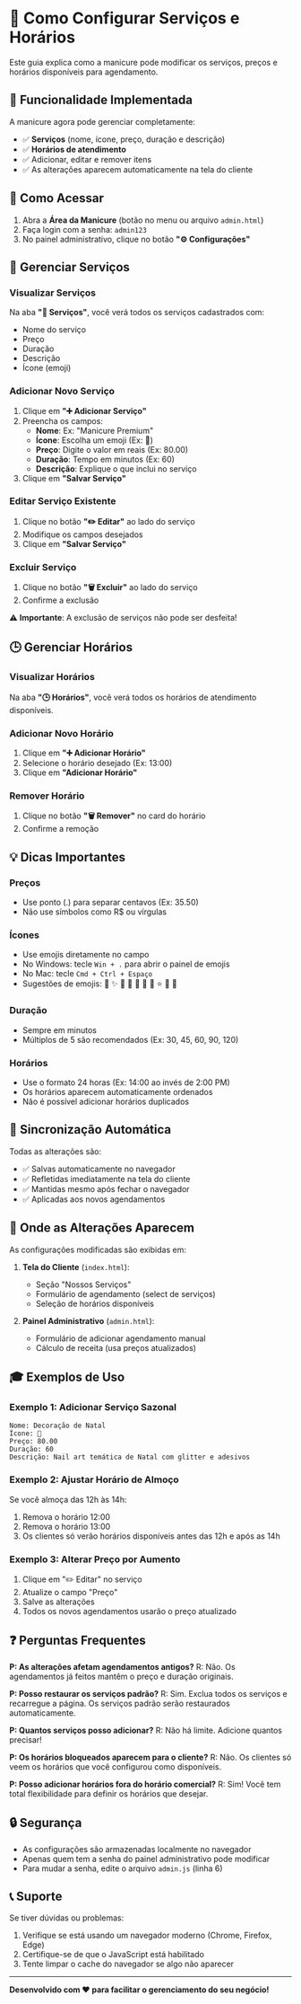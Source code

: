 # 📝 Como Configurar Serviços e Horários

Este guia explica como a manicure pode modificar os serviços, preços e horários disponíveis para agendamento.

## 🎯 Funcionalidade Implementada

A manicure agora pode gerenciar completamente:
- ✅ **Serviços** (nome, ícone, preço, duração e descrição)
- ✅ **Horários de atendimento**
- ✅ Adicionar, editar e remover itens
- ✅ As alterações aparecem automaticamente na tela do cliente

## 🔐 Como Acessar

1. Abra a **Área da Manicure** (botão no menu ou arquivo `admin.html`)
2. Faça login com a senha: `admin123`
3. No painel administrativo, clique no botão **"⚙️ Configurações"**

## 💅 Gerenciar Serviços

### Visualizar Serviços
Na aba **"💅 Serviços"**, você verá todos os serviços cadastrados com:
- Nome do serviço
- Preço
- Duração
- Descrição
- Ícone (emoji)

### Adicionar Novo Serviço
1. Clique em **"➕ Adicionar Serviço"**
2. Preencha os campos:
   - **Nome**: Ex: "Manicure Premium"
   - **Ícone**: Escolha um emoji (Ex: 💎)
   - **Preço**: Digite o valor em reais (Ex: 80.00)
   - **Duração**: Tempo em minutos (Ex: 60)
   - **Descrição**: Explique o que inclui no serviço
3. Clique em **"Salvar Serviço"**

### Editar Serviço Existente
1. Clique no botão **"✏️ Editar"** ao lado do serviço
2. Modifique os campos desejados
3. Clique em **"Salvar Serviço"**

### Excluir Serviço
1. Clique no botão **"🗑️ Excluir"** ao lado do serviço
2. Confirme a exclusão

⚠️ **Importante**: A exclusão de serviços não pode ser desfeita!

## 🕒 Gerenciar Horários

### Visualizar Horários
Na aba **"🕒 Horários"**, você verá todos os horários de atendimento disponíveis.

### Adicionar Novo Horário
1. Clique em **"➕ Adicionar Horário"**
2. Selecione o horário desejado (Ex: 13:00)
3. Clique em **"Adicionar Horário"**

### Remover Horário
1. Clique no botão **"🗑️ Remover"** no card do horário
2. Confirme a remoção

## 💡 Dicas Importantes

### Preços
- Use ponto (.) para separar centavos (Ex: 35.50)
- Não use símbolos como R$ ou vírgulas

### Ícones
- Use emojis diretamente no campo
- No Windows: tecle `Win + .` para abrir o painel de emojis
- No Mac: tecle `Cmd + Ctrl + Espaço`
- Sugestões de emojis: 💅 ✨ 🦶 💎 🎨 🌸 💖 ⭐ 🌺 🦋

### Duração
- Sempre em minutos
- Múltiplos de 5 são recomendados (Ex: 30, 45, 60, 90, 120)

### Horários
- Use o formato 24 horas (Ex: 14:00 ao invés de 2:00 PM)
- Os horários aparecem automaticamente ordenados
- Não é possível adicionar horários duplicados

## 🔄 Sincronização Automática

Todas as alterações são:
- ✅ Salvas automaticamente no navegador
- ✅ Refletidas imediatamente na tela do cliente
- ✅ Mantidas mesmo após fechar o navegador
- ✅ Aplicadas aos novos agendamentos

## 📱 Onde as Alterações Aparecem

As configurações modificadas são exibidas em:

1. **Tela do Cliente** (`index.html`):
   - Seção "Nossos Serviços"
   - Formulário de agendamento (select de serviços)
   - Seleção de horários disponíveis

2. **Painel Administrativo** (`admin.html`):
   - Formulário de adicionar agendamento manual
   - Cálculo de receita (usa preços atualizados)

## 🎓 Exemplos de Uso

### Exemplo 1: Adicionar Serviço Sazonal
```
Nome: Decoração de Natal
Ícone: 🎄
Preço: 80.00
Duração: 60
Descrição: Nail art temática de Natal com glitter e adesivos
```

### Exemplo 2: Ajustar Horário de Almoço
Se você almoça das 12h às 14h:
1. Remova o horário 12:00
2. Remova o horário 13:00
3. Os clientes só verão horários disponíveis antes das 12h e após as 14h

### Exemplo 3: Alterar Preço por Aumento
1. Clique em "✏️ Editar" no serviço
2. Atualize o campo "Preço"
3. Salve as alterações
4. Todos os novos agendamentos usarão o preço atualizado

## ❓ Perguntas Frequentes

**P: As alterações afetam agendamentos antigos?**
R: Não. Os agendamentos já feitos mantêm o preço e duração originais.

**P: Posso restaurar os serviços padrão?**
R: Sim. Exclua todos os serviços e recarregue a página. Os serviços padrão serão restaurados automaticamente.

**P: Quantos serviços posso adicionar?**
R: Não há limite. Adicione quantos precisar!

**P: Os horários bloqueados aparecem para o cliente?**
R: Não. Os clientes só veem os horários que você configurou como disponíveis.

**P: Posso adicionar horários fora do horário comercial?**
R: Sim! Você tem total flexibilidade para definir os horários que desejar.

## 🔒 Segurança

- As configurações são armazenadas localmente no navegador
- Apenas quem tem a senha do painel administrativo pode modificar
- Para mudar a senha, edite o arquivo `admin.js` (linha 6)

## 📞 Suporte

Se tiver dúvidas ou problemas:
1. Verifique se está usando um navegador moderno (Chrome, Firefox, Edge)
2. Certifique-se de que o JavaScript está habilitado
3. Tente limpar o cache do navegador se algo não aparecer

---

**Desenvolvido com ❤️ para facilitar o gerenciamento do seu negócio!**

